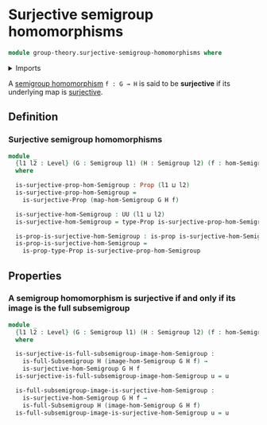 # Surjective semigroup homomorphisms

```agda
module group-theory.surjective-semigroup-homomorphisms where
```

<details><summary>Imports</summary>

```agda
open import foundation.dependent-products-propositions
open import foundation.propositions
open import foundation.surjective-maps
open import foundation.universe-levels

open import group-theory.full-subsemigroups
open import group-theory.homomorphisms-semigroups
open import group-theory.images-of-semigroup-homomorphisms
open import group-theory.semigroups
```

</details>

A [semigroup homomorphism](group-theory.homomorphisms-semigroups.md) `f : G → H`
is said to be **surjective** if its underlying map is
[surjective](foundation.surjective-maps.md).

## Definition

### Surjective semigroup homomorphisms

```agda
module _
  {l1 l2 : Level} (G : Semigroup l1) (H : Semigroup l2) (f : hom-Semigroup G H)
  where

  is-surjective-prop-hom-Semigroup : Prop (l1 ⊔ l2)
  is-surjective-prop-hom-Semigroup =
    is-surjective-Prop (map-hom-Semigroup G H f)

  is-surjective-hom-Semigroup : UU (l1 ⊔ l2)
  is-surjective-hom-Semigroup = type-Prop is-surjective-prop-hom-Semigroup

  is-prop-is-surjective-hom-Semigroup : is-prop is-surjective-hom-Semigroup
  is-prop-is-surjective-hom-Semigroup =
    is-prop-type-Prop is-surjective-prop-hom-Semigroup
```

## Properties

### A semigroup homomorphism is surjective if and only if its image is the full subsemigroup

```agda
module _
  {l1 l2 : Level} (G : Semigroup l1) (H : Semigroup l2) (f : hom-Semigroup G H)
  where

  is-surjective-is-full-subsemigroup-image-hom-Semigroup :
    is-full-Subsemigroup H (image-hom-Semigroup G H f) →
    is-surjective-hom-Semigroup G H f
  is-surjective-is-full-subsemigroup-image-hom-Semigroup u = u

  is-full-subsemigroup-image-is-surjective-hom-Semigroup :
    is-surjective-hom-Semigroup G H f →
    is-full-Subsemigroup H (image-hom-Semigroup G H f)
  is-full-subsemigroup-image-is-surjective-hom-Semigroup u = u
```
